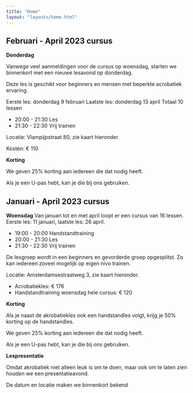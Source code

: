 ```yaml
---
title: "Home"
layout: "layouts/home.html"
---
```


## Februari - April 2023 cursus

**Donderdag**

Vanwege veel aanmeldingen voor de cursus op woensdag, starten we binnenkort met een nieuwe lesavond op donderdag.

Deze les is geschikt voor beginners en mensen met beperkte acrobatiek ervaring.

Eerste les: donderdag 9 februari
Laatste les: donderdag 13 april
Totaal 10 lessen

- 20:00 - 21:30 Les
- 21:30 - 22:30 Vrij trainen

Locatie: Vlampijpstraat 80, zie kaart hieronder.

Kosten: € 110

**Korting**

We geven 25% korting aan iedereen die dat nodig heeft.

Als je een U-pas hebt, kan je die bij ons gebruiken.

## Januari - April 2023 cursus

**Woensdag**
Van januari tot en met april loopt er een cursus van 16 lessen. Eerste les: 11 januari,
laatste les: 26 april.

- 19:00 - 20:00 Handstandtraining
- 20:00 - 21:30 Les
- 21:30 - 22:30 Vrij trainen

De lesgroep wordt in een beginners en gevorderde groep opgesplitst. Zo kan iedereen zoveel mogelijk op eigen nivo trainen.

Locatie: Amsterdamsestraatweg 3, zie kaart hieronder.

- Acrobatiekles: € 176
- Handstandtraining woensdag hele cursus: € 120

**Korting**

Als je naast de akrobatiekles ook een handstandles volgt, krijg je 50% korting op de handstandles.

We geven 25% korting aan iedereen die dat nodig heeft.

Als je een U-pas hebt, kan je die bij ons gebruiken.

**Lespresentatie**

Omdat akrobatiek niet alleen leuk is om te doen, maar ook om te laten zien houden we een presentatieavond.

De datum en locatie maken we binnenkort bekend
